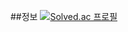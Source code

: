 

##정보
[![Solved.ac 프로필](http://mazassumnida.wtf/api/v2/generate_badge?boj=rangaka)](https://solved.ac/rangaka)
